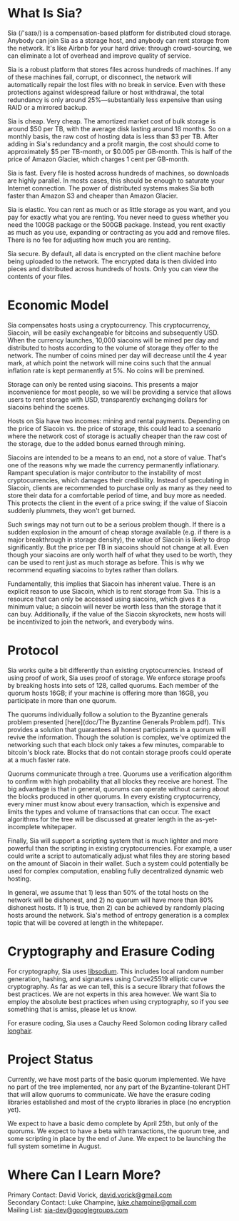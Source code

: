 What Is Sia?
============

Sia (/'saɪə/) is a compensation-based platform for distributed cloud storage. Anybody can join Sia as a storage host, and anybody can rent storage from the network. It's like Airbnb for your hard drive: through crowd-sourcing, we can eliminate a lot of overhead and improve quality of service.

Sia is a robust platform that stores files across hundreds of machines. If any of these machines fail, corrupt, or disconnect, the network will automatically repair the lost files with no break in service. Even with these protections against widespread failure or host withdrawal, the total redundancy is only around 25%—substantially less expensive than using RAID or a mirrored backup.

Sia is cheap. Very cheap. The amortized market cost of bulk storage is around $50 per TB, with the average disk lasting around 18 months. So on a monthly basis, the raw cost of hosting data is less than $3 per TB. After adding in Sia's redundancy and a profit margin, the cost should come to approximately $5 per TB-month, or $0.005 per GB-month. This is half of the price of Amazon Glacier, which charges 1 cent per GB-month.

Sia is fast. Every file is hosted across hundreds of machines, so downloads are highly parallel. In mosts cases, this should be enough to saturate your Internet connection. The power of distributed systems makes Sia both faster than Amazon S3 and cheaper than Amazon Glacier.

Sia is elastic. You can rent as much or as little storage as you want, and you pay for exactly what you are renting. You never need to guess whether you need the 100GB package or the 500GB package. Instead, you rent exactly as much as you use, expanding or contracting as you add and remove files. There is no fee for adjusting how much you are renting.

Sia secure. By default, all data is encrypted on the client machine before being uploaded to the network. The encrypted data is then divided into pieces and distributed across hundreds of hosts. Only you can view the contents of your files.

Economic Model
======================

Sia compensates hosts using a cryptocurrency. This cryptocurrency, Siacoin, will be easily exchangeable for bitcoins and subsequently USD. When the currency launches, 10,000 siacoins will be mined per day and distributed to hosts according to the volume of storage they offer to the network. The number of coins mined per day will decrease until the 4 year mark, at which point the network will mine coins such that the annual inflation rate is kept permanently at 5%. No coins will be premined.

Storage can only be rented using siacoins. This presents a major inconvenience for most people, so we will be providing a service that allows users to rent storage with USD, transparently exchanging dollars for siacoins behind the scenes.

Hosts on Sia have two incomes: mining and rental payments. Depending on the price of Siacoin vs. the price of storage, this could lead to a scenario where the network cost of storage is actually cheaper than the raw cost of the storage, due to the added bonus earned through mining.

Siacoins are intended to be a means to an end, not a store of value. That's one of the reasons why we made the currency permanently inflationary. Rampant speculation is major contributor to the instability of most cryptocurrencies, which damages their credibility. Instead of speculating in Siacoin, clients are recommended to purchase only as many as they need to store their data for a comfortable period of time, and buy more as needed. This protects the client in the event of a price swing; if the value of Siacoin suddenly plummets, they won't get burned.

Such swings may not turn out to be a serious problem though. If there is a sudden explosion in the amount of cheap storage available (e.g. if there is a major breakthrough in storage density), the value of Siacoin is likely to drop significantly. But the price per TB in siacoins should not change at all. Even though your siacoins are only worth half of what they used to be worth, they can be used to rent just as much storage as before. This is why we recommend equating siacoins to bytes rather than dollars.

Fundamentally, this implies that Siacoin has inherent value. There is an explicit reason to use Siacoin, which is to rent storage from Sia. This is a resource that can only be accessed using siacoins, which gives it a minimum value; a siacoin will never be worth less than the storage that it can buy. Additionally, if the value of the Siacoin skyrockets, new hosts will be incentivized to join the network, and everybody wins.

Protocol
========

Sia works quite a bit differently than existing cryptocurrencies. Instead of using proof of work, Sia uses proof of storage. We enforce storage proofs by breaking hosts into sets of 128, called quorums. Each member of the quorum hosts 16GB; if your machine is offering more than 16GB, you participate in more than one quorum.

The quorums individually follow a solution to the Byzantine generals problem presented [here](doc/The Byzantine Generals Problem.pdf). This provides a solution that guarantees all honest participants in a quorum will revive the information. Though the solution is complex, we've optimized the networking such that each block only takes a few minutes, comparable to bitcoin's block rate. Blocks that do not contain storage proofs could operate at a much faster rate.

Quorums communicate through a tree. Quorums use a verification algorithm to confirm with high probability that all blocks they receive are honest. The big advantage is that in general, quorums can operate without caring about the blocks produced in other quorums. In every existing cryptocurrency, every miner must know about every transaction, which is expensive and limits the types and volume of transactions that can occur. The exact algorithms for the tree will be discussed at greater length in the as-yet-incomplete whitepaper.

Finally, Sia will support a scripting system that is much lighter and more powerful than the scripting in existing cryptocurrencies. For example, a user could write a script to automatically adjust what files they are storing based on the amount of Siacoin in their wallet. Such a system could potentially be used for complex computation, enabling fully decentralized dynamic web hosting.

In general, we assume that 1) less than 50% of the total hosts on the network will be dishonest, and 2) no quorum will have more than 80% dishonest hosts. If 1) is true, then 2) can be achieved by randomly placing hosts around the network. Sia's method of entropy generation is a complex topic that will be covered at length in the whitepaper.

Cryptography and Erasure Coding
===============================

For cryptography, Sia uses [libsodium](https://github.com/jedisct1/libsodium). This includes local random number generation, hashing, and signatures using Curve25519 elliptic curve cryptography. As far as we can tell, this is a secure library that follows the best practices. We are not experts in this area however. We want Sia to employ the absolute best practices when using cryptography, so if you see something that is amiss, please let us know.

For erasure coding, Sia uses a Cauchy Reed Solomon coding library called [longhair](https://github.com/catid/longhair).

Project Status
==============

Currently, we have most parts of the basic quorum implemented. We have no part of the tree implemented, nor any part of the Byzantine-tolerant DHT that will allow quorums to communicate. We have the erasure coding libraries established and most of the crypto libraries in place (no encryption yet).

We expect to have a basic demo complete by April 25th, but only of the quorums. We expect to have a beta with transactions, the quorum tree, and some scripting in place by the end of June. We expect to be launching the full system sometime in August.

Where Can I Learn More?
=======================

Primary Contact: David Vorick, david.vorick@gmail.com  
Secondary Contact: Luke Champine, luke.champine@gmail.com  
Mailing List: sia-dev@googlegroups.com  
